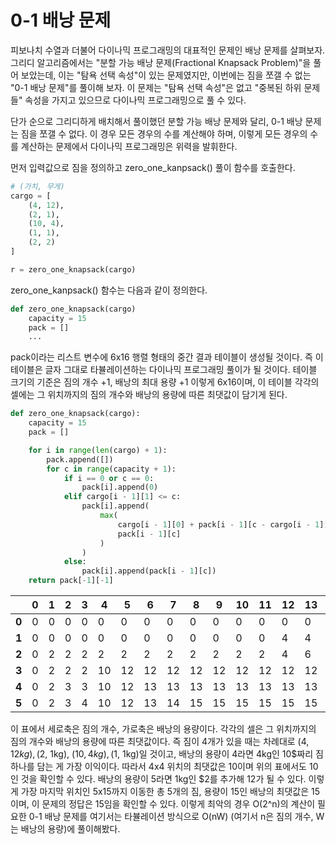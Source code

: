# 0-1 배낭 문제

피보나치 수열과 더불어 다이나믹 프로그래밍의 대표적인 문제인 배낭 문제를 살펴보자. 그리디 알고리즘에서는 "분할 가능 배낭 문제(Fractional Knapsack Problem)"을 풀어 보았는데, 이는 "탐욕 선택 속성"이 있는 문제였지만, 이번에는 짐을 쪼갤 수 없는 "0-1 배낭 문제"를 풀이해 보자. 이 문제는 "탐욕 선택 속성"은 없고 "중복된 하위 문제들" 속성을 가지고 있으므로 다이나믹 프로그래밍으로 풀 수 있다.

단가 순으로 그리디하게 배치해서 풀이했던 분할 가능 배낭 문제와 달리, 0-1 배낭 문제는 짐을 쪼갤 수 없다. 이 경우 모든 경우의 수를 계산해야 하며, 이렇게 모든 경우의 수를 계산하는 문제에서 다이나믹 프로그래밍은 위력을 발휘한다.

먼저 입력값으로 짐을 정의하고 zero_one_kanpsack() 풀이 함수를 호출한다.

```python
# (가치, 무게)
cargo = [
    (4, 12),
    (2, 1),
    (10, 4),
    (1, 1),
    (2, 2)
]

r = zero_one_knapsack(cargo)
```

zero_one_kanpsack() 함수는 다음과 같이 정의한다.

```python
def zero_one_knapsack(cargo)
    capacity = 15
    pack = []
    ...
```

pack이라는 리스트 변수에 6x16 행렬 형태의 중간 결과 테이블이 생성될 것이다. 즉 이 테이블은 글자 그대로 타뷸레이션하는 다이나믹 프로그래밍 풀이가 될 것이다. 테이블 크기의 기준은 짐의 개수 +1, 배낭의 최대 용량 +1 이렇게 6x16이며, 이 테이블 각각의 셀에는 그 위치까지의 짐의 개수와 배낭의 용량에 따른 최댓값이 담기게 된다.

```python
def zero_one_knapsack(cargo):
    capacity = 15
    pack = []

    for i in range(len(cargo) + 1):
        pack.append([])
        for c in range(capacity + 1):
            if i == 0 or c == 0:
                pack[i].append(0)
            elif cargo[i - 1][1] <= c:
                pack[i].append(
                    max(
                        cargo[i - 1][0] + pack[i - 1][c - cargo[i - 1][1]],
                        pack[i - 1][c]
                    )
                )
            else:
                pack[i].append(pack[i - 1][c])
    return pack[-1][-1]
```

||0|1|2|3|4|5|6|7|8|9|10|11|12|13|14|15|
|---|---|---|---|---|---|---|---|---|---|---|---|---|---|---|---|---|
|**0**|0|0|0|0|0|0|0|0|0|0|0|0|0|0|0|0|
|**1**|0|0|0|0|0|0|0|0|0|0|0|0|4|4|4|4|
|**2**|0|2|2|2|2|2|2|2|2|2|2|2|4|6|6|6|
|**3**|0|2|2|2|10|12|12|12|12|12|12|12|12|12|12|12|
|**4**|0|2|3|3|10|12|13|13|13|13|13|13|13|13|13|13|
|**5**|0|2|3|4|10|12|13|14|15|15|15|15|15|15|15|15|

이 표에서 세로축은 짐의 개수, 가로축은 배낭의 용량이다. 각각의 셀은 그 위치까지의 짐의 개수와 배낭의 용량에 따른 최댓값이다. 즉 짐이 4개가 있을 때는 차례대로 ($4, 12kg), ($2, 1kg), ($10, 4kg), ($1, 1kg)일 것이고, 배낭의 용량이 4라면 4kg인 10$짜리 짐 하나를 담는 게 가장 이익이다. 따라서 4x4 위치의 최댓값은 10이며 위의 표에서도 10인 것을 확인할 수 있다. 배낭의 용량이 5라면 1kg인 $2를 추가해 12가 될 수 있다. 이렇게 가장 마지막 위치인 5x15까지 이동한 총 5개의 짐, 용량이 15인 배낭의 최댓값은 15이며, 이 문제의 정답은 15임을 확인할 수 있다. 이렇게 최악의 경우 O(2^n)의 계산이 필요한 0-1 배낭 문제를 여기서는 타뷸레이션 방식으로 O(nW) (여기서 n은 짐의 개수, W는 배낭의 용량)에 풀이해봤다.
